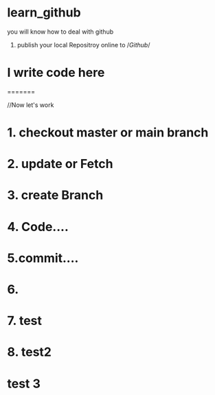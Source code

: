 # learn_github
 you will know how to deal with github

 1. publish your local Repositroy online to /*Github*/

# I write code here  
=======

 //Now let's work
 
 # 1. checkout master or main branch
 # 2. update or Fetch 

 # 3. create Branch 

 # 4. Code....

 # 5.commit....

 # 6.   

# 7. test

# 8. test2

# test 3


